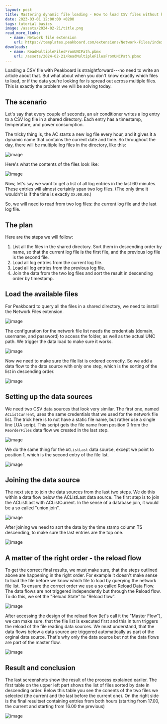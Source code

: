 ```yaml
---
layout: post
title: Mastering dynamic file loading - How to load CSV files without knowing their names
date: 2023-03-01 12:00:00 +0200
tags: tutorial basics
image: /assets/2024-02-21/title.png
read_more_links:
  - name: Network file extension
    url: https://templates.peakboard.com/extensions/Network-Files/index
downloads:
  - name: ReadMultipleFilesFromUNCPath.pbmx
    url: /assets/2024-02-21/ReadMultipleFilesFromUNCPath.pbmx
---
```


Loading a CSV file with Peakboard is straightforward---no need to write an article about that. But what about when you don't know exactly which files to load, or if the data you're looking for is spread out across multiple files. This is exactly the problem we will be solving today.

## The scenario

Let's say that every couple of seconds, an air conditioner writes a log entry to a CSV log file in a shared directory. Each entry has a timestamp, temperature, and power consumption.

The tricky thing is, the AC starts a new log file every hour, and it gives it a dynamic name that contains the current date and time. So throughout the day, there will be multiple log files in the directory, like this:

![image](/assets/2024-02-21/010.png)

Here's what the contents of the files look like:

![image](/assets/2024-02-21/020.png)

Now, let's say we want to get a list of all log entries in the last 60 minutes. These entries will almost certainly span two log files. (The only time it wouldn't is if the time is exactly `XX:00:00`.)

So, we will need to read from two log files: the current log file and the last log file.

## The plan

Here are the steps we will follow:

1. List all the files in the shared directory. Sort them in descending order by name, so that the current log file is the first file, and the previous log file is the second file.
2. Load all log entries from the current log file.
3. Load all log entries from the previous log file.
4. Join the data from the two log files and sort the result in descending order by timestamp.

## Load the available files

For Peakboard to query all the files in a shared directory, we need to install the Network Files extension.

![image](/assets/2024-02-21/030.png)

The configuration for the network file list needs the credentials (domain, username, and password) to access the folder, as well as the actual UNC path. We trigger the data load to make sure it works.

![image](/assets/2024-02-21/040.png)

Now we need to make sure the file list is ordered correctly. So we add a data flow to the data source with only one step, which is the sorting of the list in descending order.

![image](/assets/2024-02-21/050.png)

## Setting up the data sources

We need two CSV data sources that look very similar. The first one, named `ACListCurrent`, uses the same credentials that we used for the network file list. The trick here is to not have a static file name, but rather use a single line LUA script. This script gets the file name from position 0 from the `ReorderFiles` data flow we created in the last step.

![image](/assets/2024-02-21/060.png)

We do the same thing for the `ACListLast` data source, except we point to position 1, which is the second entry of the file list.

![image](/assets/2024-02-21/070.png)

## Joining the data source

The next step to join the data sources from the last two steps.
We do this within a data flow below the ACListLast data source. The first step is to join the ACListLast with ACListCurrent. In the sense of a database join, it would be a so called "union join".

![image](/assets/2024-02-21/080.png)

After joining we need to sort the data by the time stamp column TS descending, to make sure the last entries are the top one.

![image](/assets/2024-02-21/090.png)

## A matter of the right order - the reload flow

To get the correct final results, we must make sure, that the steps outlined above are happening in the right order. For example it doesn't make sense to load the file before we know which file to load by querying the network file list. To ensure the correct order we use a so called Reload Data Flow. The data flows are not triggered independently but through the Reload flow. To do this, we set the "Reload State" to "Reload flow".

![image](/assets/2024-02-21/095.png)

After accessing the design of the reload flow (let's call it the "Master Flow"), we can make sure, that the file list is executed first and this in turn triggers the reload of the file reading data sources. We must understand, that the data flows below a data source are triggered automatically as part of the orginal data source. That's why only the data source but not the data flows are part of the master flow.

![image](/assets/2024-02-21/100.png)

## Result and conclusion

The last screenshots show the result of the process explained earlier. The first table on the upper left part shows the list of files sorted by date in descending order. Below this table you see the conents of the two files we selected (the current and the last before the current one). On the right side is the final resultset containing entries from both hours (starting from 17.00, the current and starting from 16.00 the previous)

![image](/assets/2024-02-21/110.png)